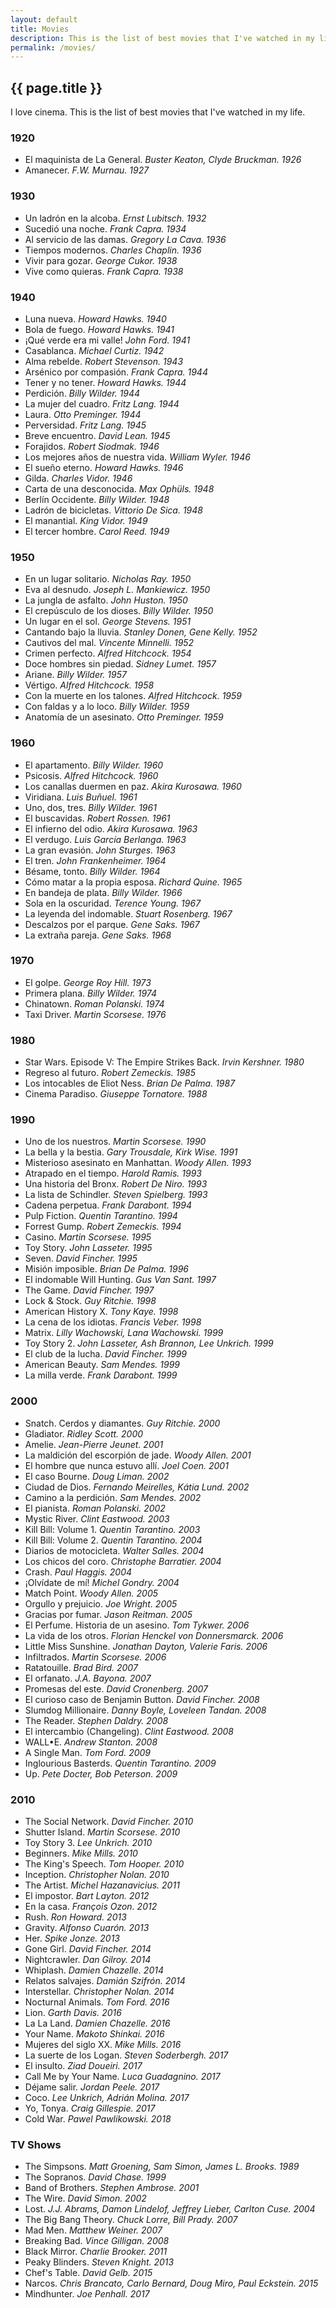 ```yaml
---
layout: default
title: Movies
description: This is the list of best movies that I've watched in my life.
permalink: /movies/
---
```


## {{ page.title }}

I love cinema. This is the list of best movies that I've watched in my life.


### 1920
* El maquinista de La General. *Buster Keaton, Clyde Bruckman. 1926*
* Amanecer. *F.W. Murnau. 1927*


### 1930
* Un ladrón en la alcoba. *Ernst Lubitsch. 1932*
* Sucedió una noche. *Frank Capra. 1934*
* Al servicio de las damas. *Gregory La Cava. 1936*
* Tiempos modernos. *Charles Chaplin. 1936*
* Vivir para gozar. *George Cukor. 1938*
* Vive como quieras. *Frank Capra. 1938*


### 1940
* Luna nueva. *Howard Hawks. 1940*
* Bola de fuego. *Howard Hawks. 1941*
* ¡Qué verde era mi valle! *John Ford. 1941*
* Casablanca. *Michael Curtiz. 1942*
* Alma rebelde. *Robert Stevenson. 1943*
* Arsénico por compasión. *Frank Capra. 1944*
* Tener y no tener. *Howard Hawks. 1944*
* Perdición. *Billy Wilder. 1944*
* La mujer del cuadro. *Fritz Lang. 1944*
* Laura. *Otto Preminger. 1944*
* Perversidad. *Fritz Lang. 1945*
* Breve encuentro. *David Lean. 1945*
* Forajidos. *Robert Siodmak. 1946*
* Los mejores años de nuestra vida. *William Wyler. 1946*
* El sueño eterno. *Howard Hawks. 1946*
* Gilda. *Charles Vidor. 1946*
* Carta de una desconocida. *Max Ophüls. 1948*
* Berlín Occidente. *Billy Wilder. 1948*
* Ladrón de bicicletas. *Vittorio De Sica. 1948*
* El manantial. *King Vidor. 1949*
* El tercer hombre. *Carol Reed. 1949*


### 1950
* En un lugar solitario. *Nicholas Ray. 1950*
* Eva al desnudo. *Joseph L. Mankiewicz. 1950*
* La jungla de asfalto. *John Huston. 1950*
* El crepúsculo de los dioses. *Billy Wilder. 1950*
* Un lugar en el sol. *George Stevens. 1951*
* Cantando bajo la lluvia. *Stanley Donen, Gene Kelly. 1952*
* Cautivos del mal. *Vincente Minnelli. 1952*
* Crimen perfecto. *Alfred Hitchcock. 1954*
* Doce hombres sin piedad. *Sidney Lumet. 1957*
* Ariane. *Billy Wilder. 1957*
* Vértigo. *Alfred Hitchcock. 1958*
* Con la muerte en los talones. *Alfred Hitchcock. 1959*
* Con faldas y a lo loco. *Billy Wilder. 1959*
* Anatomía de un asesinato. *Otto Preminger. 1959*


### 1960
* El apartamento. *Billy Wilder. 1960*
* Psicosis. *Alfred Hitchcock. 1960*
* Los canallas duermen en paz. *Akira Kurosawa. 1960*
* Viridiana. *Luis Buñuel. 1961*
* Uno, dos, tres. *Billy Wilder. 1961*
* El buscavidas. *Robert Rossen. 1961*
* El infierno del odio. *Akira Kurosawa. 1963*
* El verdugo. *Luis García Berlanga. 1963*
* La gran evasión. *John Sturges. 1963*
* El tren. *John Frankenheimer. 1964*
* Bésame, tonto. *Billy Wilder. 1964*
* Cómo matar a la propia esposa. *Richard Quine. 1965*
* En bandeja de plata. *Billy Wilder. 1966*
* Sola en la oscuridad. *Terence Young. 1967*
* La leyenda del indomable. *Stuart Rosenberg. 1967*
* Descalzos por el parque. *Gene Saks. 1967*
* La extraña pareja. *Gene Saks. 1968*


### 1970
* El golpe. *George Roy Hill. 1973*
* Primera plana. *Billy Wilder. 1974*
* Chinatown. *Roman Polanski. 1974*
* Taxi Driver. *Martin Scorsese. 1976*


### 1980
* Star Wars. Episode V: The Empire Strikes Back. *Irvin Kershner. 1980*
* Regreso al futuro. *Robert Zemeckis. 1985*
* Los intocables de Eliot Ness. *Brian De Palma. 1987*
* Cinema Paradiso. *Giuseppe Tornatore. 1988*


### 1990
* Uno de los nuestros. *Martin Scorsese. 1990*
* La bella y la bestia. *Gary Trousdale, Kirk Wise. 1991*
* Misterioso asesinato en Manhattan. *Woody Allen. 1993*
* Atrapado en el tiempo. *Harold Ramis. 1993*
* Una historia del Bronx. *Robert De Niro. 1993*
* La lista de Schindler. *Steven Spielberg. 1993*
* Cadena perpetua. *Frank Darabont. 1994*
* Pulp Fiction. *Quentin Tarantino. 1994*
* Forrest Gump. *Robert Zemeckis. 1994*
* Casino. *Martin Scorsese. 1995*
* Toy Story. *John Lasseter. 1995*
* Seven. *David Fincher. 1995*
* Misión imposible. *Brian De Palma. 1996*
* El indomable Will Hunting. *Gus Van Sant. 1997*
* The Game. *David Fincher. 1997*
* Lock & Stock. *Guy Ritchie. 1998*
* American History X. *Tony Kaye. 1998*
* La cena de los idiotas. *Francis Veber. 1998*
* Matrix. *Lilly Wachowski, Lana Wachowski. 1999*
* Toy Story 2. *John Lasseter, Ash Brannon, Lee Unkrich. 1999*
* El club de la lucha. *David Fincher. 1999*
* American Beauty. *Sam Mendes. 1999*
* La milla verde. *Frank Darabont. 1999*


### 2000
* Snatch. Cerdos y diamantes. *Guy Ritchie. 2000*
* Gladiator. *Ridley Scott. 2000*
* Amelie. *Jean-Pierre Jeunet. 2001*
* La maldición del escorpión de jade. *Woody Allen. 2001*
* El hombre que nunca estuvo allí. *Joel Coen. 2001*
* El caso Bourne. *Doug Liman. 2002*
* Ciudad de Dios. *Fernando Meirelles, Kátia Lund. 2002*
* Camino a la perdición. *Sam Mendes. 2002*
* El pianista. *Roman Polanski. 2002*
* Mystic River. *Clint Eastwood. 2003*
* Kill Bill: Volume 1. *Quentin Tarantino. 2003*
* Kill Bill: Volume 2. *Quentin Tarantino. 2004*
* Diarios de motocicleta. *Walter Salles. 2004*
* Los chicos del coro. *Christophe Barratier. 2004*
* Crash. *Paul Haggis. 2004*
* ¡Olvídate de mí! *Michel Gondry. 2004*
* Match Point. *Woody Allen. 2005*
* Orgullo y prejuicio. *Joe Wright. 2005*
* Gracias por fumar. *Jason Reitman. 2005*
* El Perfume. Historia de un asesino. *Tom Tykwer. 2006*
* La vida de los otros. *Florian Henckel von Donnersmarck. 2006*
* Little Miss Sunshine. *Jonathan Dayton, Valerie Faris. 2006*
* Infiltrados. *Martin Scorsese. 2006*
* Ratatouille. *Brad Bird. 2007*
* El orfanato. *J.A. Bayona. 2007*
* Promesas del este. *David Cronenberg. 2007*
* El curioso caso de Benjamin Button. *David Fincher. 2008*
* Slumdog Millionaire. *Danny Boyle, Loveleen Tandan. 2008*
* The Reader. *Stephen Daldry. 2008*
* El intercambio (Changeling). *Clint Eastwood. 2008*
* WALL•E. *Andrew Stanton. 2008*
* A Single Man. *Tom Ford. 2009*
* Inglourious Basterds. *Quentin Tarantino. 2009*
* Up. *Pete Docter, Bob Peterson. 2009*


### 2010
* The Social Network. *David Fincher. 2010*
* Shutter Island. *Martin Scorsese. 2010*
* Toy Story 3. *Lee Unkrich. 2010*
* Beginners. *Mike Mills. 2010*
* The King's Speech. *Tom Hooper. 2010*
* Inception. *Christopher Nolan. 2010*
* The Artist. *Michel Hazanavicius. 2011*
* El impostor. *Bart Layton. 2012*
* En la casa. *François Ozon. 2012*
* Rush. *Ron Howard. 2013*
* Gravity. *Alfonso Cuarón. 2013*
* Her. *Spike Jonze. 2013*
* Gone Girl. *David Fincher. 2014*
* Nightcrawler. *Dan Gilroy. 2014*
* Whiplash. *Damien Chazelle. 2014*
* Relatos salvajes. *Damián Szifrón. 2014*
* Interstellar. *Christopher Nolan. 2014*
* Nocturnal Animals. *Tom Ford. 2016*
* Lion. *Garth Davis. 2016*
* La La Land. *Damien Chazelle. 2016*
* Your Name. *Makoto Shinkai. 2016*
* Mujeres del siglo XX. *Mike Mills. 2016*
* La suerte de los Logan. *Steven Soderbergh. 2017*
* El insulto. *Ziad Doueiri. 2017*
* Call Me by Your Name. *Luca Guadagnino. 2017*
* Déjame salir. *Jordan Peele. 2017*
* Coco. *Lee Unkrich, Adrián Molina. 2017*
* Yo, Tonya. *Craig Gillespie. 2017*
* Cold War. *Pawel Pawlikowski. 2018*


### TV Shows

* The Simpsons. *Matt Groening, Sam Simon, James L. Brooks. 1989*
* The Sopranos. *David Chase. 1999*
* Band of Brothers. *Stephen Ambrose. 2001*
* The Wire. *David Simon. 2002*
* Lost. *J.J. Abrams, Damon Lindelof, Jeffrey Lieber, Carlton Cuse. 2004*
* The Big Bang Theory. *Chuck Lorre, Bill Prady. 2007*
* Mad Men. *Matthew Weiner. 2007*
* Breaking Bad. *Vince Gilligan. 2008*
* Black Mirror. *Charlie Brooker. 2011*
* Peaky Blinders. *Steven Knight. 2013*
* Chef's Table. *David Gelb. 2015*
* Narcos. *Chris Brancato, Carlo Bernard, Doug Miro, Paul Eckstein. 2015*
* Mindhunter. *Joe Penhall. 2017*
